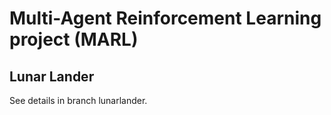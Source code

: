# Multi-Agent Reinforcement Learning project (MARL)
## Lunar Lander
See details in branch lunarlander.
